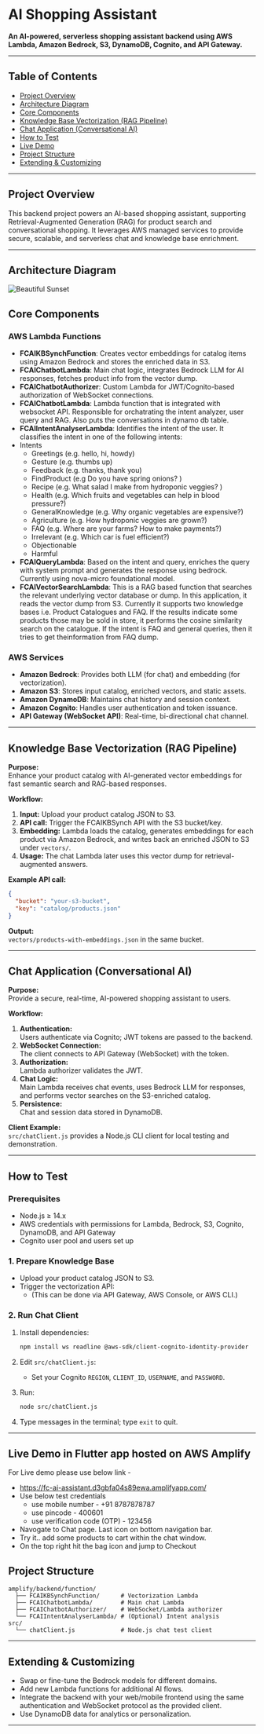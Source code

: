 
# AI Shopping Assistant

**An AI-powered, serverless shopping assistant backend using AWS Lambda, Amazon Bedrock, S3, DynamoDB, Cognito, and API Gateway.**

---

## Table of Contents

- [Project Overview](#project-overview)
- [Architecture Diagram](#architecture-diagram)
- [Core Components](#core-components)
- [Knowledge Base Vectorization (RAG Pipeline)](#knowledge-base-vectorization-rag-pipeline)
- [Chat Application (Conversational AI)](#chat-application-conversational-ai)
- [How to Test](#how-to-test)
- [Live Demo](#live-demo-in-flutter-app-hosted-on-aws-amplify)
- [Project Structure](#project-structure)
- [Extending & Customizing](#extending--customizing)

---

## Project Overview

This backend project powers an AI-based shopping assistant, supporting Retrieval-Augmented Generation (RAG) for product search and conversational shopping. It leverages AWS managed services to provide secure, scalable, and serverless chat and knowledge base enrichment.

---

## Architecture Diagram

![Beautiful Sunset](arch.png "Sunset Image")

## Core Components

### AWS Lambda Functions

- **FCAIKBSynchFunction**: Creates vector embeddings for catalog items using Amazon Bedrock and stores the enriched data in S3.
- **FCAIChatbotLambda**: Main chat logic, integrates Bedrock LLM for AI responses, fetches product info from the vector dump.
- **FCAIChatbotAuthorizer**: Custom Lambda for JWT/Cognito-based authorization of WebSocket connections.
- **FCAIChatbotLambda**: Lambda function that is integrated with websocket API. Responsible for orchatrating the intent analyzer, user query and RAG. Also puts the conversations in dynamo db table.
- **FCAIIntentAnalyserLambda**: Identifies the intent of the user. It classifies the intent in one of the following intents:
- Intents
  - Greetings (e.g. hello, hi, howdy)
  - Gesture (e.g. thumbs up)
  - Feedback (e.g. thanks, thank you)
  - FindProduct (e.g Do you have spring onions? )
  - Recipe (e.g. What salad I make from hydroponic veggies? )
  - Health (e.g. Which fruits and vegetables can help in blood pressure?)
  - GeneralKnowledge (e.g. Why organic vegetables are expensive?)
  - Agriculture (e.g. How hydroponic veggies are grown?)
  - FAQ (e.g. Where are your farms? How to make payments?)
  - Irrelevant (e.g. Which car is fuel efficient?)
  - Objectionable
  - Harmful
- **FCAIQueryLambda**: Based on the intent and query, enriches the query with system prompt and generates the response using bedrock. Currently using nova-micro foundational model.
- **FCAIVectorSearchLambda**: This is a RAG based function that searches the relevant underlying vector database or dump. In this application, it reads the vector dump from S3. Currently it supports two knowledge bases i.e. Product Catalogues and FAQ.
If the results indicate some products those may be sold in store, it performs the cosine similarity search on the catalogue.
If the intent is FAQ and general queries, then it tries to get theinformation from FAQ dump. 

### AWS Services

- **Amazon Bedrock**: Provides both LLM (for chat) and embedding (for vectorization).
- **Amazon S3**: Stores input catalog, enriched vectors, and static assets.
- **Amazon DynamoDB**: Maintains chat history and session context.
- **Amazon Cognito**: Handles user authentication and token issuance.
- **API Gateway (WebSocket API)**: Real-time, bi-directional chat channel.

---

## Knowledge Base Vectorization (RAG Pipeline)

**Purpose:**  
Enhance your product catalog with AI-generated vector embeddings for fast semantic search and RAG-based responses.

**Workflow:**

1. **Input:** Upload your product catalog JSON to S3.
2. **API call:** Trigger the FCAIKBSynch API with the S3 bucket/key.
3. **Embedding:** Lambda loads the catalog, generates embeddings for each product via Amazon Bedrock, and writes back an enriched JSON to S3 under `vectors/`.
4. **Usage:** The chat Lambda later uses this vector dump for retrieval-augmented answers.

**Example API call:**
```json
{
  "bucket": "your-s3-bucket",
  "key": "catalog/products.json"
}
```

**Output:**  
`vectors/products-with-embeddings.json` in the same bucket.

---

## Chat Application (Conversational AI)

**Purpose:**  
Provide a secure, real-time, AI-powered shopping assistant to users.

**Workflow:**

1. **Authentication:**  
   Users authenticate via Cognito; JWT tokens are passed to the backend.
2. **WebSocket Connection:**  
   The client connects to API Gateway (WebSocket) with the token.
3. **Authorization:**  
   Lambda authorizer validates the JWT.
4. **Chat Logic:**  
   Main Lambda receives chat events, uses Bedrock LLM for responses, and performs vector searches on the S3-enriched catalog.
5. **Persistence:**  
   Chat and session data stored in DynamoDB.

**Client Example:**  
`src/chatClient.js` provides a Node.js CLI client for local testing and demonstration.

---

## How to Test

### Prerequisites

- Node.js ≥ 14.x
- AWS credentials with permissions for Lambda, Bedrock, S3, Cognito, DynamoDB, and API Gateway
- Cognito user pool and users set up

### 1. Prepare Knowledge Base

- Upload your product catalog JSON to S3.
- Trigger the vectorization API:
  - (This can be done via API Gateway, AWS Console, or AWS CLI.)

### 2. Run Chat Client

1. Install dependencies:
   ```bash
   npm install ws readline @aws-sdk/client-cognito-identity-provider
   ```
2. Edit `src/chatClient.js`:
   - Set your Cognito `REGION`, `CLIENT_ID`, `USERNAME`, and `PASSWORD`.

3. Run:
   ```bash
   node src/chatClient.js
   ```

4. Type messages in the terminal; type `exit` to quit.

---

## Live Demo in Flutter app hosted on AWS Amplify
For Live demo please use below link - 
- https://fc-ai-assistant.d3gbfa04s89ewa.amplifyapp.com/
- Use below test credentials 
    - use mobile number - +91 8787878787
    - use pincode - 400601
    - use verification code (OTP) - 123456
- Navogate to Chat page. Last icon on bottom navigation bar.
- Try it.. add some products to cart within the chat window. 
- On the top right hit the bag icon and jump to Checkout

## Project Structure

```
amplify/backend/function/
  ├── FCAIKBSynchFunction/      # Vectorization Lambda
  ├── FCAIChatbotLambda/        # Main chat Lambda
  ├── FCAIChatbotAuthorizer/    # WebSocket/Lambda authorizer
  └── FCAIIntentAnalyserLambda/ # (Optional) Intent analysis
src/
  └── chatClient.js             # Node.js chat test client
```

---

## Extending & Customizing

- Swap or fine-tune the Bedrock models for different domains.
- Add new Lambda functions for additional AI flows.
- Integrate the backend with your web/mobile frontend using the same authentication and WebSocket protocol as the provided client.
- Use DynamoDB data for analytics or personalization.

---

